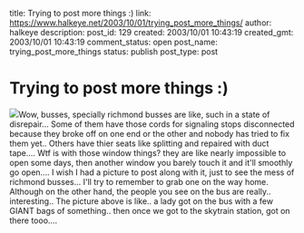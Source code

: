 title: Trying to post more things :)
link: https://www.halkeye.net/2003/10/01/trying_post_more_things/
author: halkeye
description: 
post_id: 129
created: 2003/10/01 10:43:19
created_gmt: 2003/10/01 10:43:19
comment_status: open
post_name: trying_post_more_things
status: publish
post_type: post

# Trying to post more things :)

![](http://farm3.static.flickr.com/2736/4201473317_c3197a9d6c_t.jpg)Wow, busses, specially richmond busses are like, such in a state of disrepair... Some of them have those cords for signaling stops disconnected because they broke off on one end or the other and nobody has tried to fix them yet.. Others have thier seats like splitting and repaired with duct tape.... Wtf is with those window things? they are like nearly impossible to open some days, then another window you barely touch it and it'll smoothly go open.... I wish I had a picture to post along with it, just to see the mess of richmond busses... I'll try to remember to grab one on the way home. Although on the other hand, the people you see on the bus are really.. interesting.. The picture above is like.. a lady got on the bus with a few GIANT bags of something.. then once we got to the skytrain station, got on there tooo....